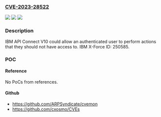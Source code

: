 ### [CVE-2023-28522](https://cve.mitre.org/cgi-bin/cvename.cgi?name=CVE-2023-28522)
![](https://img.shields.io/static/v1?label=Product&message=API%20Connect&color=blue)
![](https://img.shields.io/static/v1?label=Version&message=10.0.0.0%3C%2010.0.5.1%20&color=brighgreen)
![](https://img.shields.io/static/v1?label=Vulnerability&message=284%20Improper%20Access%20Control&color=brighgreen)

### Description

IBM API Connect V10 could allow an authenticated user to perform actions that they should not have access to.  IBM X-Force ID:  250585.

### POC

#### Reference
No PoCs from references.

#### Github
- https://github.com/ARPSyndicate/cvemon
- https://github.com/cxosmo/CVEs

